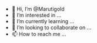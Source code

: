 - 👋 Hi, I’m @Marutigold
- 👀 I’m interested in ...
- 🌱 I’m currently learning ...
- 💞️ I’m looking to collaborate on ...
- 📫 How to reach me ...

<!---
Marutigold/Marutigold is a ✨ special ✨ repository because its `README.md` (this file) appears on your GitHub profile.
You can click the Preview link to take a look at your changes.
--->
